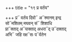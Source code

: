 +++
title = "१९ प्र वर्तय"

+++
प्र᳓ वर्तय दिवो᳓ अ᳓श्मानम् इन्द्र  
सो᳓मशितम् मघवन् सं᳓ शिशाधि  
प्रा᳓क्ताद् अ᳓पाक्ताद् अधरा᳓द् उ᳓दक्ताद्  
अभि᳓ जहि रक्ष᳓सः प᳓र्वतेन
